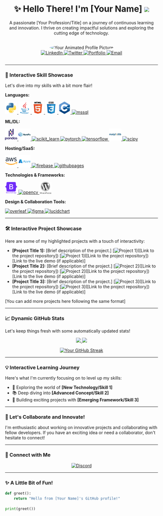<div align="center">

  <h1>✨ Hello There! I'm [Your Name] <img src="https://media.giphy.com/media/mGcNcnlH5m9hrYxBX1/giphy.gif" width="50px"></h1>

  <p align="center">
    A passionate [Your Profession/Title] on a journey of continuous learning and innovation. I thrive on creating impactful solutions and exploring the cutting edge of technology.
  </p>

  <br>

  <img src="[Link to your animated profile picture or a cool GIF]" alt="Your Animated Profile Picture" width="200px" style="border-radius: 50%;">

  <br>

  <a href="[Link to your LinkedIn Profile]">
    <img src="https://img.shields.io/badge/Connect%20on-LinkedIn-%230077B5.svg?style=for-the-badge&logo=linkedin&logoColor=white" alt="LinkedIn">
  </a>
  <a href="[Link to your Twitter Profile]">
    <img src="https://img.shields.io/badge/Follow%20on-Twitter-%231DA1F2.svg?style=for-the-badge&logo=twitter&logoColor=white" alt="Twitter">
  </a>
  <a href="[Link to your Portfolio Website (if you have one)]">
    <img src="https://img.shields.io/badge/Visit%20My-Portfolio-%235cb85c.svg?style=for-the-badge&logo=wordpress&logoColor=white" alt="Portfolio">
  </a>
  <a href="mailto:[Your Email Address]">
    <img src="https://img.shields.io/badge/Email%20Me-%23EA4335.svg?style=for-the-badge&logo=gmail&logoColor=white" alt="Email">
  </a>

  <br>
  <br>

</div>

---

### 🚀 Interactive Skill Showcase

Let's dive into my skills with a bit more flair!

**Languages:**
<p align="left">
  <a href="https://www.python.org" target="_blank" rel="noreferrer"> <img src="https://raw.githubusercontent.com/devicons/devicon/master/icons/python/python-original.svg" alt="python" width="40" height="40"/> </a>
  <a href="https://www.java.com" target="_blank" rel="noreferrer"> <img src="https://raw.githubusercontent.com/devicons/devicon/master/icons/java/java-original.svg" alt="java" width="40" height="40"/> </a>
  <a href="https://www.w3.org/html/" target="_blank" rel="noreferrer"> <img src="https://raw.githubusercontent.com/devicons/devicon/master/icons/html5/html5-original-wordmark.svg" alt="html5" width="40" height="40"/> </a>
  <a href="https://www.w3schools.com/css/" target="_blank" rel="noreferrer"> <img src="https://raw.githubusercontent.com/devicons/devicon/master/icons/css3/css3-original-wordmark.svg" alt="css3" width="40" height="40"/> </a>
  <a href="https://www.cplusplus.com/" target="_blank" rel="noreferrer"> <img src="https://raw.githubusercontent.com/devicons/devicon/master/icons/cplusplus/cplusplus-original.svg" alt="cplusplus" width="40" height="40"/> </a>
  <a href="https://www.microsoft.com/en-us/sql-server/" target="_blank" rel="noreferrer"> <img src="https://www.svgrepo.com/show/303229/microsoft-sql-server-logo.svg" alt="mssql" width="40" height="40"/> </a>
  </p>

**ML/DL:**
<p align="left">
  <a href="https://pandas.pydata.org/" target="_blank" rel="noreferrer"> <img src="https://raw.githubusercontent.com/devicons/devicon/master/icons/pandas/pandas-original-wordmark.svg" alt="pandas" width="40" height="40"/> </a>
  <a href="https://numpy.org/" target="_blank" rel="noreferrer"> <img src="https://raw.githubusercontent.com/devicons/devicon/master/icons/numpy/numpy-original-wordmark.svg" alt="numpy" width="40" height="40"/> </a>
  <a href="https://scikit-learn.org/" target="_blank" rel="noreferrer"> <img src="https://upload.wikimedia.org/wikipedia/commons/0/05/Scikit_learn_logo_small.svg" alt="scikit_learn" width="40" height="40"/> </a>
  <a href="https://pytorch.org/" target="_blank" rel="noreferrer"> <img src="https://www.vectorlogo.zone/logos/pytorch/pytorch-icon.svg" alt="pytorch" width="40" height="40"/> </a>
  <a href="https://www.tensorflow.org" target="_blank" rel="noreferrer"> <img src="https://www.vectorlogo.zone/logos/tensorflow/tensorflow-icon.svg" alt="tensorflow" width="40" height="40"/> </a>
  <a href="https://matplotlib.org/" target="_blank" rel="noreferrer"> <img src="https://raw.githubusercontent.com/devicons/devicon/master/icons/matplotlib/matplotlib-original-wordmark.svg" alt="matplotlib" width="40" height="40"/> </a>
  <a href="https://scipy.org/" target="_blank" rel="noreferrer"> <img src="https://upload.wikimedia.org/wikipedia/commons/thumb/a/a8/Scipy_logo.svg/1200px-Scipy_logo.svg.png" alt="scipy" width="40" height="40"/> </a>
  </p>

**Hosting/SaaS:**
<p align="left">
  <a href="https://aws.amazon.com" target="_blank" rel="noreferrer"> <img src="https://raw.githubusercontent.com/devicons/devicon/master/icons/amazonwebservices/amazonwebservices-original-wordmark.svg" alt="aws" width="40" height="40"/> </a>
  <a href="https://azure.microsoft.com/" target="_blank" rel="noreferrer"> <img src="https://raw.githubusercontent.com/devicons/devicon/master/icons/azure/azure-original-wordmark.svg" alt="azure" width="40" height="40"/> </a>
  <a href="https://firebase.google.com/" target="_blank" rel="noreferrer"> <img src="https://www.vectorlogo.zone/logos/firebase/firebase-icon.svg" alt="firebase" width="40" height="40"/> </a>
  <a href="https://pages.github.com/" target="_blank" rel="noreferrer"> <img src="https://github.githubassets.com/images/modules/logos_page/GitHub-Mark.png" alt="githubpages" width="40" height="40"/> </a>
  </p>

**Technologies & Frameworks:**
<p align="left">
  <a href="https://getbootstrap.com" target="_blank" rel="noreferrer"> <img src="https://raw.githubusercontent.com/devicons/devicon/master/icons/bootstrap/bootstrap-plain-wordmark.svg" alt="bootstrap" width="40" height="40"/> </a>
  <a href="https://opencv.org/" target="_blank" rel="noreferrer"> <img src="https://www.vectorlogo.zone/logos/opencv/opencv-icon.svg" alt="opencv" width="40" height="40"/> </a>
  <a href="https://wordpress.org/" target="_blank" rel="noreferrer"> <img src="https://raw.githubusercontent.com/devicons/devicon/master/icons/wordpress/wordpress-plain-wordmark.svg" alt="wordpress" width="40" height="40"/> </a>
  </p>

**Design & Collaboration Tools:**
<p align="left">
  <a href="https://www.overleaf.com/" target="_blank" rel="noreferrer"> <img src="https://www.sharelatex.com/templates/cropped-sharelatex-logo.png" alt="overleaf" width="40" height="40"/> </a>
  <a href="https://www.figma.com/" target="_blank" rel="noreferrer"> <img src="https://www.vectorlogo.zone/logos/figma/figma-icon.svg" alt="figma" width="40" height="40"/> </a>
  <a href="https://www.lucidchart.com/" target="_blank" rel="noreferrer"> <img src="https://upload.wikimedia.org/wikipedia/commons/thumb/4/4a/Lucidchart_Logo.svg/1200px-Lucidchart_Logo.svg.png" alt="lucidchart" width="40" height="40"/> </a>
  </p>

---

### 🛠️ Interactive Project Showcase

Here are some of my highlighted projects with a touch of interactivity:

* **[Project Title 1]:** [Brief description of the project.]
    [![Project 1](https://img.shields.io/badge/[Technology1]-[Color1]?style=for-the-badge&logo=[Logo1]&logoColor=white)]([Link to the project repository])
    [![Project 1](https://img.shields.io/badge/[Technology2]-[Color2]?style=for-the-badge&logo=[Logo2]&logoColor=white)]([Link to the project repository])
    [Link to the live demo (if applicable)]
* **[Project Title 2]:** [Brief description of the project.]
    [![Project 2](https://img.shields.io/badge/[TechnologyA]-[ColorA]?style=for-the-badge&logo=[LogoA]&logoColor=white)]([Link to the project repository])
    [![Project 2](https://img.shields.io/badge/[TechnologyB]-[ColorB]?style=for-the-badge&logo=[LogoB]&logoColor=white)]([Link to the project repository])
    [Link to the live demo (if applicable)]
* **[Project Title 3]:** [Brief description of the project.]
    [![Project 3](https://img.shields.io/badge/[TechnologyX]-[ColorX]?style=for-the-badge&logo=[LogoX]&logoColor=white)]([Link to the project repository])
    [![Project 3](https://img.shields.io/badge/[TechnologyY]-[ColorY]?style=for-the-badge&logo=[LogoY]&logoColor=white)]([Link to the project repository])
    [Link to the live demo (if applicable)]

[You can add more projects here following the same format]

---

### 📈 Dynamic GitHub Stats

Let's keep things fresh with some automatically updated stats!

<p align="center">
  <a href="https://github.com/[Your GitHub Username]">
    <img height="180em" src="https://github-readme-stats.vercel.app/api?username=[Your GitHub Username]&show_icons=true&theme=radical&include_all_commits=true&count_private=true"/>
  </a>
  <a href="https://github.com/[Your GitHub Username]">
    <img height="180em" src="https://github-readme-stats.vercel.app/api/top-langs/?username=[Your GitHub Username]&layout=compact&langs_count=8&theme=radical"/>
  </a>
</p>

<p align="center">
  <a href="https://github.com/[Your GitHub Username]">
    <img src="https://streak-stats.demolab.com/?user=[Your GitHub Username]&theme=radical&hide_border=true&stroke=FF0000&ring=00FFFF&fire=FFA500&currStreakNum=C71585&currStreakLabel=FFD700" alt="Your GitHub Streak"/>
  </a>
</p>

---

### 💡 Interactive Learning Journey

Here's what I'm currently focusing on to level up my skills:

* 🔭 Exploring the world of **[New Technology/Skill 1]**
* 📚 Deep diving into **[Advanced Concept/Skill 2]**
* 🚀 Building exciting projects with **[Emerging Framework/Skill 3]**

---

### 🤝 Let's Collaborate and Innovate!

I'm enthusiastic about working on innovative projects and collaborating with fellow developers. If you have an exciting idea or need a collaborator, don't hesitate to connect!

---

### 💬 Connect with Me

<p align="center">
  <a href="[Link to your Discord Profile (if you have one)]" target="_blank">
    <img src="https://img.shields.io/badge/Discord-%235865F2.svg?style=for-the-badge&logo=discord&logoColor=white" alt="Discord">
  </a>
  </p>

---

### ✨ A Little Bit of Fun!

```python
def greet():
    return "Hello from [Your Name]'s GitHub profile!"

print(greet())
